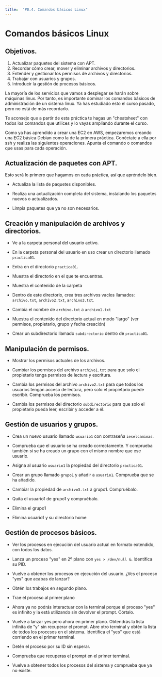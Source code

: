 ```yaml
---
title:  "P0.4. Comandos básicos Linux"
---
```

# Comandos básicos Linux

## Objetivos.

1. Actualizar paquetes del sistema con APT.
2. Recordar cómo crear, mover y eliminar archivos y directorios.
3. Entender y gestionar los permisos de archivos y directorios.
4. Trabajar con usuarios y grupos.
5. Introducir la gestión de procesos básicos.


La mayoría de los servicios que vamos a desplegar se harán sobre máquinas linux. Por tanto, es importante dominar los comandos básicos de administración de un sistema linux. Ya has estudiado esto el curso pasado, pero no está de más recordarlo.

Te aconsejo que a partir de esta práctica te hagas un "cheatsheet" con todos los comandos que utilices y lo vayas ampliando durante el curso.

Como ya has aprendido a crear una EC2 en AWS, empezaremos creando una EC2 básica Debian como la de la primera práctica. Conéctate a ella por ssh y realiza las siguientes operaciones. Apunta el comando o comandos que usas para cada operación.

## Actualización de paquetes con APT.

Esto será lo primero que hagamos en cada práctica, así que apréndelo bien.

- Actualiza la lista de paquetes disponibles.

- Realiza una actualización completa del sistema, instalando los paquetes nuevos o actualizados.

- Limpia paquetes que ya no son necesarios.


## Creación y manipulación de archivos y directorios.

- Ve a la carpeta personal del usuario activo.

- En la carpeta personal del usuario en uso crear un directorio llamado `practica01`.
   
- Entra en el directorio `practica01`.

- Muestra el directorio en el que te encuentras.

- Muestra el contenido de la carpeta
  
- Dentro de este directorio, crea tres archivos vacíos llamados: `archivo.txt`, `archivo2.txt`, `archivo3.txt`.

- Cambia el nombre de `archivo.txt` a `archivo1.txt`

- Muestra el contenido del directorio actual en modo "largo" (ver permisos, propietario, grupo y fecha creación)

- Crear un subdirectorio llamado `subdirectorio` dentro de `practica01`.

## Manipulación de permisos.

- Mostrar los permisos actuales de los archivos.

- Cambiar los permisos del archivo `archivo1.txt` para que solo el propietario tenga permisos de lectura y escritura.

- Cambia los permisos del archivo `archivo2.txt` para que todos los usuarios tengan acceso de lectura, pero solo el propietario puede escribir. Comprueba los permisos.

- Cambia los permisos del directorio `subdirectorio` para que solo el propietario pueda leer, escribir y acceder a él.

## Gestión de usuarios y grupos.

- Crea un nuevo usuario llamado `usuario1` con contraseña `ieselcaminas`.

- Comprueba que el usuario se ha creado correctamente. Y comprueba también si se ha creado un grupo con el mismo nombre que ese usuario.

- Asigna al usuario `usuario1` la propiedad del directorio `practica01`.

- Crear un grupo llamado `grupo1` y añadir a `usuario1`. Comprueba que se ha añadido.

- Cambiar la propiedad de `archivo3.txt` a grupo1. Compruébalo.


- Quita el usuario1 de grupo1 y compruébalo.

  
- Elimina el grupo1


- Elimina usuario1 y su directorio home



## Gestión de procesos básicos.

- Ver los procesos en ejecución del usuario actual en formato extendido, con todos los datos.

   
- Lanza un proceso "yes" en 2º plano con `yes > /dev/null &`. Identifica su PID.

- Vuelve a obtener los procesos en ejecución del usuario. ¿Ves el proceso "yes" que acabas de lanzar?

- Obtén los trabajos en segundo plano.

- Trae el proceso al primer plano

- Ahora ya no podrás interactuar con la terminal porque el proceso "yes" es infinito y la está utilizando sin devolver el prompt. Córtalo.

- Vuelve a lanzar yes pero ahora en primer plano. Obtendrás la lista infinita de "y" sin recuperar el prompt. Abre otro terminal y obtén la lista de todos los procesos en el sistema. Identifica el "yes" que está corriendo en el primer terminal.

- Detén el proceso por su ID sin esperar.

- Comprueba que recuperas el prompt en el primer terminal.

- Vuelve a obtener todos los procesos del sistema y comprueba que ya no existe.